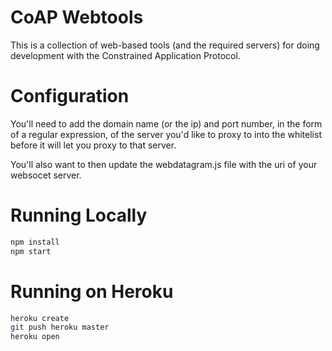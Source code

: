 # CoAP Webtools

This is a collection of web-based tools (and the required servers) for doing
development with the Constrained Application Protocol.

# Configuration

You'll need to add the domain name (or the ip) and port number, in the form of a
regular expression, of the server you'd like to proxy to into the whitelist
before it will let you proxy to that server.

You'll also want to then update the webdatagram.js file with the uri of your
websocet server.

# Running Locally

``` bash
npm install
npm start
```

# Running on Heroku

``` bash
heroku create
git push heroku master
heroku open
```
